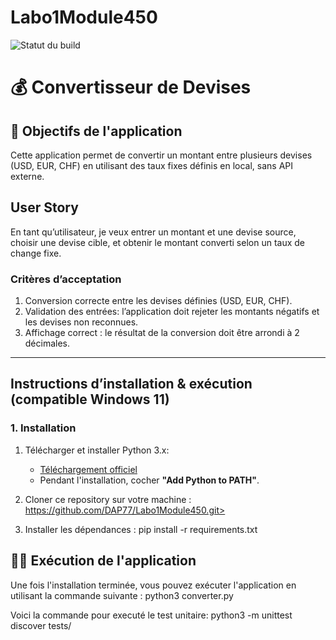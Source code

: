 # Labo1Module450
![Statut du build](https://github.com/DAP77/Labo1Module450/actions/workflows/python-app.yml/badge.svg)

# 💰 Convertisseur de Devises 

## 📌 Objectifs de l'application
Cette application permet de convertir un montant entre plusieurs devises (USD, EUR, CHF) en utilisant des taux fixes définis en local, sans API externe.



## User Story
En tant qu’utilisateur, je veux entrer un montant et une devise source, choisir une devise cible, et obtenir le montant converti selon un taux de change fixe.

### Critères d’acceptation
1. Conversion correcte entre les devises définies (USD, EUR, CHF).
2. Validation des entrées: l’application doit rejeter les montants négatifs et les devises non reconnues.
3. Affichage correct : le résultat de la conversion doit être arrondi à 2 décimales.

---

## Instructions d’installation & exécution (compatible Windows 11)

### 1. Installation
1. Télécharger et installer Python 3.x:  
   - [Téléchargement officiel](https://www.python.org/downloads/)
   - Pendant l'installation, cocher **"Add Python to PATH"**.

2. Cloner ce repository sur votre machine :
   https://github.com/DAP77/Labo1Module450.git>

3. Installer les dépendances :
    pip install -r requirements.txt

## 🏃‍♂️ Exécution de l'application

Une fois l'installation terminée, vous pouvez exécuter l'application en utilisant la commande suivante :
   python3 converter.py

Voici la commande pour executé le test unitaire:
python3 -m unittest discover tests/
